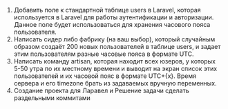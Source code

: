 1. Добавить поле к стандартной таблице users в Laravel, которая используется в Laravel для работы аутентификации и
   авторизации. Данное поле будет использоваться для хранения часового пояса пользователя.
2. Написать сидер либо фабрику (на ваш выбор), который случайным образом создаёт 200 новых пользователей в таблице
   users, и задает этим пользователям разные часовые пояса в формате UTC.
3. Написать команду artisan, которая находит всех юзеров, у которых 5-50 утра по их местному времени и выводит на экран
   список этих пользователей и их часовой пояс в формате UTC+{x}. Время сервера и его timezone брать из задаваемых
   вручную переменных.
4. Создание проекта для Ларавел и Решение задачи сделать раздельными коммитами